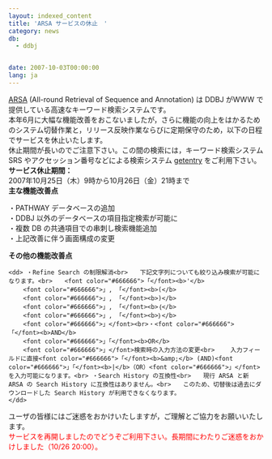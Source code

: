 ```yaml
---
layout: indexed_content
title: 'ARSA サービスの休止　'
category: news
db:
  - ddbj


date: 2007-10-03T00:00:00
lang: ja
---
```


<html><a href="http://arsa.ddbj.nig.ac.jp/top-j.html">ARSA</a> (All-round Retrieval of Sequence and Annotation) は DDBJ がWWW で提供している高速なキーワード検索システムです。<br>本年6月に大幅な機能改善をおこないましたが，さらに機能の向上をはかるためのシステム切替作業と，リリース反映作業ならびに定期保守のため，以下の日程でサービスを休止いたします。<br>休止期間が長いのでご注意下さい。この間の検索には，キーワード検索システム SRS やアクセッション番号などによる検索システム <a href="http://getentry.ddbj.nig.ac.jp/top-j.html">getentry</a> をご利用下さい。<br><b>サービス休止期間：</b><br> 2007年10月25日（木）9時から10月26日（金）21時まで<br><b>主な機能改善点</b>

<dl>・PATHWAY データベースの追加<br> ・DDBJ 以外のデータベースの項目指定検索が可能に<br> ・複数 DB の共通項目での串刺し検索機能追加<br> ・上記改善に伴う画面構成の変更</dl>

<p><b>その他の機能改善点</b></p>

<dl>

    <dd> ・Refine Search の制限解消<br>　　下記文字列についても絞り込み検索が可能になります。<br>　　<font color="#666666">「</font><b>'</b>
        <font color="#666666">」, 「</font><b>(</b>
        <font color="#666666">」, 「</font><b>)</b>
        <font color="#666666">」, 「</font><b>｛</b>
        <font color="#666666">」, 「</font><b>｝</b>
        <font color="#666666">」</font><br>・<font color="#666666">「</font><b>AND</b>
        <font color="#666666">」「</font><b>OR</b>
        <font color="#666666">」</font>検索時の入力方法の変更<br> 　　入力フィールドに直接<font color="#666666">「</font><b>&amp;</b> (AND)<font color="#666666">」「</font><b>|</b>（OR）<font color="#666666">」</font>を入力可能になります。<br> ・Search History の互換性<br>　　現行 ARSA と新 ARSA の Search History に互換性はありません。<br>　　このため、切替後は過去にダウンロードした Search History が利用できなくなります。
    </dd>
</dl>

<p>ユーザの皆様にはご迷惑をおかけいたしますが，ご理解とご協力をお願いいたします。<br>
    <font color="#ff0000">サービスを再開しましたのでどうぞご利用下さい。長期間にわたりご迷惑をおかけしました（10/26 20:00）。</font>
</p>
</html>
